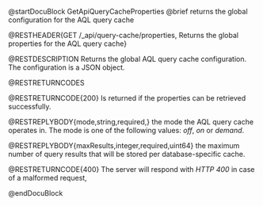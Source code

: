 
@startDocuBlock GetApiQueryCacheProperties
@brief returns the global configuration for the AQL query cache

@RESTHEADER{GET /_api/query-cache/properties, Returns the global properties for the AQL query cache}

@RESTDESCRIPTION
Returns the global AQL query cache configuration. The configuration is a
JSON object.


@RESTRETURNCODES

@RESTRETURNCODE{200}
Is returned if the properties can be retrieved successfully.

@RESTREPLYBODY{mode,string,required,}
the mode the AQL query cache operates in. The mode is one of the following
values: *off*, *on* or *demand*.

@RESTREPLYBODY{maxResults,integer,required,uint64}
the maximum number of query results that will be stored per database-specific
cache.

@RESTRETURNCODE{400}
The server will respond with *HTTP 400* in case of a malformed request,

@endDocuBlock

